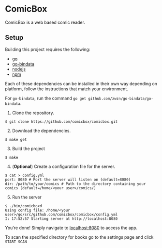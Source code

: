 # ComicBox

ComicBox is a web based comic reader.

## Setup

Building this project requires the following:
 * [go](https://golang.org/)
 * [go-bindata](https://github.com/zwzn/go-bindata)
 * [nodejs](https://nodejs.org/en/)
 * [npm](https://www.npmjs.com/)

Each of these dependencies can be installed in their own way depending on platform, follow the instructions that match your environment.

For `go-bindata`, run the command `go get github.com/zwzn/go-bindata/go-bindata`.


1. Clone the repository.
```
$ git clone https://github.com/comicbox/comicbox.git
```

2. Download the dependencies.
```
$ make get
```

3. Build the project
```
$ make
```

4. (**Optional**) Create a configuration file for the server.
```
$ cat > config.yml
port: 8080 # Port the server will listen on (default=8080)
dir: /path/to/your/comics # Path to the directory containing your comics (default=/home/<your user>/comics/)
```

5. Run the server
```
$ ./bin/comicboxd
Using config file: /home/<your user>/go/src/github.com/comicbox/comicbox/config.yml
I: 17:52:57 Starting server at http://localhost:8080
```

You're done! Simply navigate to [localhost:8080](localhost:8080) to access the app.

To scan the specified directory for books go to the settings page and click `START SCAN`
